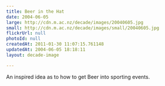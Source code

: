 ```yaml
---
title: Beer in the Hat
date: 2004-06-05
large: http://cdn.m.ac.nz/decade/images/20040605.jpg
small: http://cdn.m.ac.nz/decade/images/small/20040605.jpg
flickrUrl: null
photoId: null
createdAt: 2011-01-30 11:07:15.761148
updatedAt: 2004-06-05 18:18:11
layout: decade-image

---
```

An inspired idea as to how to get Beer into sporting events.
